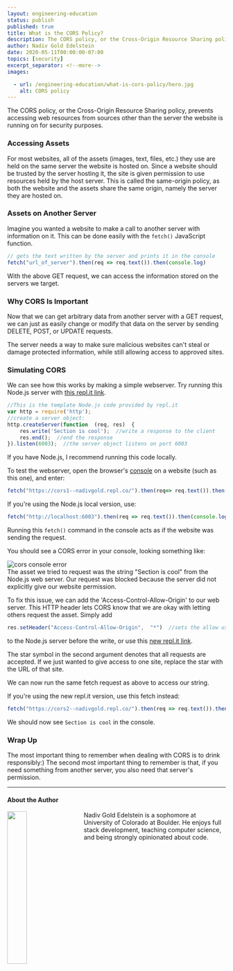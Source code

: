 ```yaml
---
layout: engineering-education
status: publish
published: true
title: What is the CORS Policy?
description: The CORS policy, or the Cross-Origin Resource Sharing policy, prevents accessing web resources from sources other than the server the website is running on for security purposes.
author: Nadiv Gold Edelstein
date: 2020-05-11T00:00:00-07:00
topics: [security]
excerpt_separator: <!--more-->
images:

  - url: /engineering-education/what-is-cors-policy/hero.jpg
    alt: CORS policy
---
```

The CORS policy, or the Cross-Origin Resource Sharing policy, prevents accessing web resources from sources other than the server the website is running on for security purposes.  
<!--more-->

### Accessing Assets
For most websites, all of the assets (images, text, files, etc.) they use are held on the same server the website is hosted on. Since a website should be trusted by the server hosting it, the site is given permission to use resources held by the host server. This is called the same-origin policy, as both the website and the assets share the same origin, namely the server they are hosted on.

### Assets on Another Server
Imagine you wanted a website to make a call to another server with information on it. This can be done easily with the `fetch()` JavaScript function.
```javascript
// gets the text written by the server and prints it in the console
fetch("url_of_server").then(req => req.text()).then(console.log)
```
With the above GET request, we can access the information stored on the servers we target.

### Why CORS Is Important
Now that we can get arbitrary data from another server with a GET request, we can just as easily change or modify that data on the server by sending DELETE, POST, or UPDATE requests.  

The server needs a way to make sure malicious websites can't steal or damage protected information, while still allowing access to approved sites.

### Simulating CORS
We can see how this works by making a simple webserver. Try running this Node.js server with [this repl.it link](https://repl.it/@NadivGold/cors1).

```javascript
//This is the template Node.js code provided by repl.it
var http = require('http');
//create a server object:
http.createServer(function  (req, res)  {
	res.write('Section is cool');  //write a response to the client
	res.end();  //end the response
}).listen(6003);  //the server object listens on port 6003
```

If you have Node.js, I recommend running this code locally.

To test the webserver, open the browser's [console](https://support.monday.com/hc/en-us/articles/360002197259-How-to-Open-the-Developer-Console-in-your-Browser) on a website (such as this one), and enter:
```javascript
fetch("https://cors1--nadivgold.repl.co/").then(req=> req.text()).then(console.log)
```
If you're using the Node.js local version, use:
```javascript
fetch("http://localhost:6003").then(req => req.text()).then(console.log)
```

Running this `fetch()` command in the console acts as if the website was sending the request.

You should see a CORS error in your console, looking something like:

![cors console error](/engineering-education/what-is-cors-policy/cors-failed.png)<br/>
The asset we tried to request was the string "Section is cool" from the Node.js web server. Our request was blocked because the server did not explicitly give our website permission.

To fix this issue, we can add the 'Access-Control-Allow-Origin' to our web server. This HTTP header lets CORS know that we are okay with letting others request the asset. Simply add

```javascript
res.setHeader("Access-Control-Allow-Origin",  "*")  //sets the allow use to all requests html header
```
to the Node.js server before the write, or use this [new repl.it link](https://repl.it/@NadivGold/cors2).

The star symbol in the second argument denotes that all requests are accepted. If we just wanted to give access to one site, replace the star with the URL of that site.

We can now run the same fetch request as above to access our string.

If you're using the new repl.it version, use this fetch instead:
```javascript
fetch("https://cors2--nadivgold.repl.co/").then(req => req.text()).then(console.log)
```

We should now see `Section is cool` in the console.

### Wrap Up
The most important thing to remember when dealing with CORS is to drink responsibly:)
The second most important thing to remember is that, if you need something from another server, you also need that server's permission.

---

#### About the Author
<img style="float: left; padding-right: 5%; margin-bottom: 10px; width:30%;" src="/assets/images/education/authors/nadiv-gold-edelstein.jpg">Nadiv Gold Edelstein is a sophomore at University of Colorado at Boulder. He enjoys full stack development, teaching computer science, and being strongly opinionated about code.

